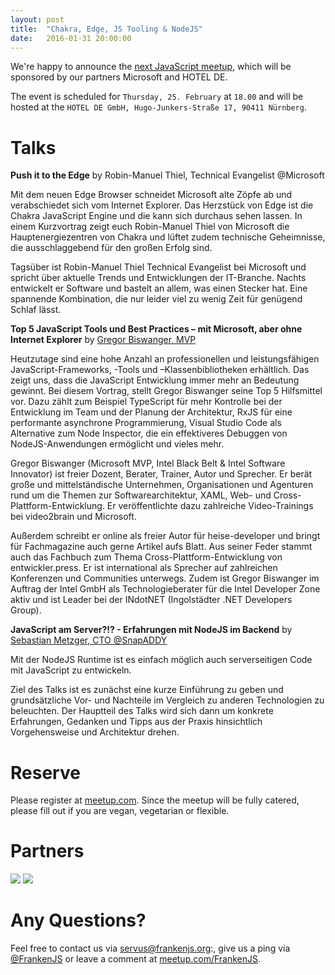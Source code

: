 ```yaml
---
layout: post
title:  "Chakra, Edge, JS Tooling & NodeJS"
date:   2016-01-31 20:00:00
---
```


We're happy to announce the [next JavaScript meetup][next-meetup], which will be
sponsored by our partners Microsoft and HOTEL DE.

The event is scheduled for `Thursday, 25. February` at `18.00` and will be hosted at the `HOTEL DE GmbH, Hugo-Junkers-Straße 17, 90411 Nürnberg`.

# Talks

**Push it to the Edge** by Robin-Manuel Thiel, Technical Evangelist @Microsoft

Mit dem neuen Edge Browser schneidet Microsoft alte Zöpfe ab und verabschiedet sich vom Internet Explorer. Das Herzstück von Edge ist die Chakra JavaScript Engine und die kann sich durchaus sehen lassen. In einem Kurzvortrag zeigt euch Robin-Manuel Thiel von Microsoft die Hauptenergiezentren von Chakra und lüftet zudem technische Geheimnisse, die ausschlaggebend für den großen Erfolg sind.

Tagsüber ist Robin-Manuel Thiel Technical Evangelist bei Microsoft und spricht über aktuelle Trends und Entwicklungen der IT-Branche. Nachts entwickelt er Software und bastelt an allem, was einen Stecker hat. Eine spannende Kombination, die nur leider viel zu wenig Zeit für genügend Schlaf lässt.


**Top 5 JavaScript Tools und Best Practices – mit Microsoft, aber ohne Internet Explorer** by [Gregor Biswanger, MVP][gregor-biswanger]

Heutzutage sind eine hohe Anzahl an professionellen und leistungsfähigen JavaScript-Frameworks, -Tools und –Klassenbibliotheken erhältlich. Das zeigt uns, dass die JavaScript Entwicklung immer mehr an Bedeutung gewinnt. Bei diesem Vortrag, stellt Gregor Biswanger seine Top 5 Hilfsmittel vor. Dazu zählt zum Beispiel TypeScript für mehr Kontrolle bei der Entwicklung im Team und der Planung der Architektur, RxJS für eine performante asynchrone Programmierung, Visual Studio Code als Alternative zum Node Inspector, die ein effektiveres Debuggen von NodeJS-Anwendungen ermöglicht und vieles mehr.

Gregor Biswanger (Microsoft MVP, Intel Black Belt & Intel Software Innovator) ist freier Dozent, Berater, Trainer, Autor und Sprecher. Er berät große und mittelständische Unternehmen, Organisationen und Agenturen rund um die Themen zur Softwarearchitektur, XAML, Web- und Cross-Plattform-Entwicklung. Er veröffentlichte dazu zahlreiche Video-Trainings bei video2brain und Microsoft.

Außerdem schreibt er online als freier Autor für heise-developer und bringt für Fachmagazine auch gerne Artikel aufs Blatt. Aus seiner Feder stammt auch das Fachbuch zum Thema Cross-Plattform-Entwicklung von entwickler.press. Er ist international als Sprecher auf zahlreichen Konferenzen und Communities unterwegs. Zudem ist Gregor Biswanger im Auftrag der Intel GmbH als Technologieberater für die Intel Developer Zone aktiv und ist Leader bei der INdotNET (Ingolstädter .NET Developers Group).

**JavaScript am Server?!? - Erfahrungen mit NodeJS im Backend** by [Sebastian Metzger, CTO @SnapADDY][sebastian-metzger]

Mit der NodeJS Runtime ist es einfach möglich auch serverseitigen Code mit JavaScript zu entwickeln.

Ziel des Talks ist es zunächst eine kurze Einführung zu geben und grundsätzliche Vor- und Nachteile im Vergleich zu anderen Technologien zu beleuchten.
Der Hauptteil des Talks wird sich dann um konkrete Erfahrungen, Gedanken und Tipps aus der Praxis hinsichtlich Vorgehensweise und Architektur drehen.

# Reserve

Please register at [meetup.com][next-meetup]. Since the meetup will be fully catered, please fill out if you are vegan, vegetarian or flexible.

# Partners

<img src="{{ site.url }}/assets/hotelde.png">
<img src="{{ site.url }}/assets/microsoft.png">

# Any Questions?

Feel free to contact us via [servus@frankenjs.org][frankenjs-email]:, give us a ping via [@FrankenJS][frankenjs-twitter] or leave a comment at [meetup.com/FrankenJS][meetup-www].

[meetup-www]: http://meetup.com/FrankenJS
[next-meetup]: http://www.meetup.com/de-DE/FrankenJS/events/228508658
[frankenjs-email]: mailto:servus@frankenjs.org
[frankenjs-twitter]: http://twitter.com/FrankenJS
[peter-mueller]: http://twitter.com/BaggersIO
[peter-mueller-github]: http://github.com/BaggersIO
[peter-mueller-www]: http://baggers.io
[gregor-biswanger]: http://twitter.com/bfreakout
[sebastian-metzger]: http://twitter.com/sebastianmetzgr
